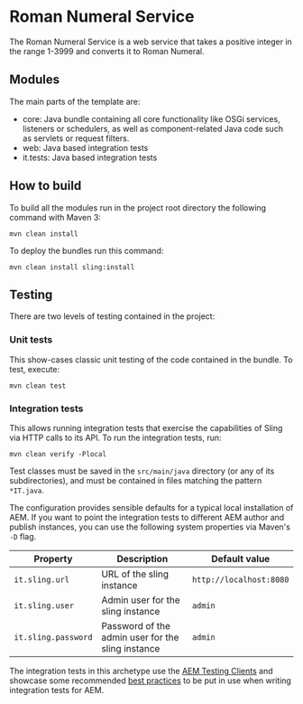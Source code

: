 # Roman Numeral Service

The Roman Numeral Service is a web service that takes a positive integer in the range 1-3999 and converts it to Roman Numeral.

## Modules

The main parts of the template are:

* core: Java bundle containing all core functionality like OSGi services, listeners or schedulers, as well as component-related Java code such as servlets or request filters.
* web: Java based integration tests
* it.tests: Java based integration tests

## How to build

To build all the modules run in the project root directory the following command with Maven 3:

    mvn clean install

To deploy the bundles run this command:

    mvn clean install sling:install

## Testing

There are two levels of testing contained in the project:

### Unit tests

This show-cases classic unit testing of the code contained in the bundle. To
test, execute:

    mvn clean test

### Integration tests

This allows running integration tests that exercise the capabilities of Sling via
HTTP calls to its API. To run the integration tests, run:

    mvn clean verify -Plocal

Test classes must be saved in the `src/main/java` directory (or any of its
subdirectories), and must be contained in files matching the pattern `*IT.java`.

The configuration provides sensible defaults for a typical local installation of
AEM. If you want to point the integration tests to different AEM author and
publish instances, you can use the following system properties via Maven's `-D`
flag.

| Property | Description | Default value |
| --- | --- | --- |
| `it.sling.url` | URL of the sling instance | `http://localhost:8080` |
| `it.sling.user` | Admin user for the sling instance | `admin` |
| `it.sling.password` | Password of the admin user for the sling instance | `admin` |

The integration tests in this archetype use the [AEM Testing
Clients](https://github.com/adobe/aem-testing-clients) and showcase some
recommended [best
practices](https://github.com/adobe/aem-testing-clients/wiki/Best-practices) to
be put in use when writing integration tests for AEM.


